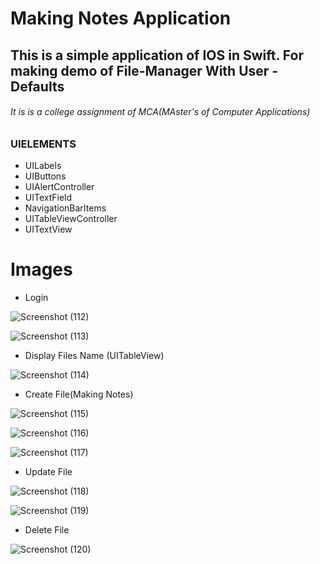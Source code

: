 # Making Notes Application

## This is a simple application of IOS in Swift. For making demo of File-Manager With User - Defaults

###### It is is a college assignment of MCA(MAster's of Computer Applications)


### UIELEMENTS

* UILabels
* UIButtons
* UIAlertController
* UITextField
* NavigationBarItems
* UITableViewController
* UITextView

# Images

* Login 

![Screenshot (112)](https://user-images.githubusercontent.com/59306218/125116428-53654380-e10a-11eb-8ead-b2e0c196dc05.png)

![Screenshot (113)](https://user-images.githubusercontent.com/59306218/125116417-519b8000-e10a-11eb-9b47-615293f84d6a.png)

* Display Files Name (UITableView)

![Screenshot (114)](https://user-images.githubusercontent.com/59306218/125116410-506a5300-e10a-11eb-8e81-c32f84e9f801.png)

* Create File(Making Notes)



![Screenshot (115)](https://user-images.githubusercontent.com/59306218/125116404-4ea08f80-e10a-11eb-941a-0de0880f697b.png)

![Screenshot (116)](https://user-images.githubusercontent.com/59306218/125116399-4d6f6280-e10a-11eb-8006-227b1449ebfb.png)

![Screenshot (117)](https://user-images.githubusercontent.com/59306218/125116395-4ba59f00-e10a-11eb-88df-4e9f1996871f.png)

* Update File

![Screenshot (118)](https://user-images.githubusercontent.com/59306218/125116382-46485480-e10a-11eb-961c-7f474334c548.png)

![Screenshot (119)](https://user-images.githubusercontent.com/59306218/125116376-43e5fa80-e10a-11eb-8c38-758ca9bb4c06.png)

* Delete File

![Screenshot (120)](https://user-images.githubusercontent.com/59306218/125116347-3d578300-e10a-11eb-95f6-154aa627fa0a.png)

